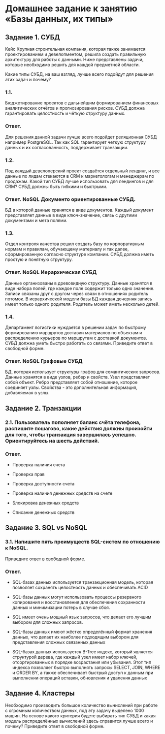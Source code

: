 # Домашнее задание к занятию «Базы данных, их типы»

## Задание 1. СУБД
Кейс
Крупная строительная компания, которая также занимается проектированием и девелопментом, решила создать правильную архитектуру для работы с данными. Ниже представлены задачи, которые необходимо решить для каждой предметной области.

Какие типы СУБД, на ваш взгляд, лучше всего подойдут для решения этих задач и почему?

### 1.1.
Бюджетирование проектов с дальнейшим формированием финансовых аналитических отчётов и прогнозирования рисков. СУБД должна гарантировать целостность и чёткую структуру данных.

### Ответ. 
Для решения данной задачи лучше всего подойдет реляционная СУБД например PostgreSQL. Так как SQL гарантирует четкую структуру данных и их согласованность, поддерживает транзакции.

### 1.2.
Под каждый девелоперский проект создаётся отдельный лендинг, и все данные по лидам стекаются в CRM к маркетологам и менеджерам по продажам. Какой тип СУБД лучше использовать для лендингов и для CRM? СУБД должны быть гибкими и быстрыми.

### Ответ. NoSQL Документо ориентированные СУБД.
БД в которой данные хранятся в виде документов. Каждый документ представляет данные в виде ключ-значение, связь с другими документами и мета полями.


### 1.3. 
Отдел контроля качества решил создать базу по корпоративным нормам и правилам, обучающему материалу и так далее, сформированную согласно структуре компании. СУБД должна иметь простую и понятную структуру.

### Ответ. NoSQL  Иерархическая СУБД
Данные организованы в древовидную структуру. Данные хранятся в виде набора полей, где каждое поле содержит только одно значение.
Записи связаны друг с другом через связи в отношениях родитель потомок.
В иерархической модели базы БД каждая дочерняя запись имеет только одного родителя.
Родитель может иметь несколько детей.


### 1.4.
Департамент логистики нуждается в решении задач по быстрому формированию маршрутов доставки материалов по объектам и распределению курьеров по маршрутам с доставкой документов. СУБД должна уметь быстро работать со связями.
Приведите ответ в свободной форме.

### Ответ. NoSQL Графовые СУБД
БД, которая использует структуры графов для семантических запросов. Данные хранятся в виде узлов, ребер и свойств. Узел представляет собой объект. Ребро представляет собой отношение, которое соединяет узлы.
Свойства  - это дополнительная информация, добавляемая в узлы.


## Задание 2. Транзакции

### 2.1. Пользователь пополняет баланс счёта телефона, распишите пошагово, какие действия должны произойти для того, чтобы транзакция завершилась успешно. Ориентируйтесь на шесть действий.

### Ответ.

- Проверка наличия счета 

- Проверка прав

- Проверка доступности счета

- Проверка наличия денежных средств на счете

- Блокировка денежных средств

- Списание денежных средств
 
## Задание 3. SQL vs NoSQL

### 3.1. Напишите пять преимуществ SQL-систем по отношению к NoSQL.
Приведите ответ в свободной форме.

### Ответ.

- SQL-базах данных используется транзакционная модель, которая позволяет сохранять целостность данных и обеспечивать ACID

- SQL-базы данных могут использовать процессы резервного копирования и восстановления для обеспечения сохранности данных и минимизации потерь в случае сбоя.

- SQL имеет очень мощный язык запросов, что делает его лучшим выбором для сложных запросов.

- SQL-базы данных имеют жёстко определённый формат хранения данных, что делает их наиболее подходящим выбором для представления сложных связанных данных

- SQL-базах данных используется B-Tree индекс, который является структурой дерева, где каждый узел имеет набор ключей, отсортированных в порядке возрастания или убывания. Этот тип индекса позволяет быстро выполнять запросы SELECT, JOIN, WHERE и ORDER BY, а также обеспечивает быстрый доступ к данным при выполнении операций вставки, обновления и удаления данных




## Задание 4. Кластеры
Необходимо производить большое количество вычислений при работе с огромным количеством данных, под эту задачу выделено 1000 машин.
На основе какого критерия будете выбирать тип СУБД и какая модель распределённых вычислений здесь справится лучше всего и почему?
Приведите ответ в свободной форме.

